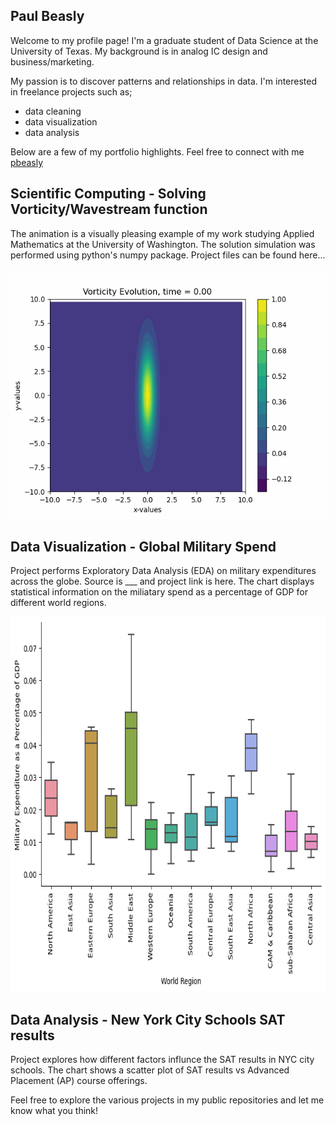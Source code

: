 ## Paul Beasly
Welcome to my profile page!  I'm a graduate student of Data Science at the University of Texas.  My background is in analog IC design and business/marketing. 

My passion is to discover patterns and relationships in data. I'm interested in freelance projects such as;
- data cleaning
- data visualization
- data analysis

Below are a few of my portfolio highlights.  Feel free to connect with me [pbeasly](https://www.linkedin.com/in/paul-beasly-372b888/)

## Scientific Computing - Solving Vorticity/Wavestream function
The animation is a visually pleasing example of my work studying Applied Mathematics at the University of Washington.  The solution simulation was performed using python's numpy package.  Project files can be found here...

<div align="center">
    <img src="https://github.com/pbeasly/Vorticity-Streamfunction/blob/main/Vorticiy-Animation.gif" alt="Alt text" width="600" height="400">
</div>


## Data Visualization - Global Military Spend
Project performs Exploratory Data Analysis (EDA) on military expenditures across the globe. Source is ___ and project link is here.  The chart displays statistical information on the miliatary spend as a percentage of GDP for different world regions.

<div align="center">
    <img src="https://github.com/pbeasly/images/blob/main/mil_exp_boxplot.png" alt="Alt text" width="600" height="600">
</div>

## Data Analysis - New York City Schools SAT results
Project explores how different factors influnce the SAT results in NYC city schools.  The chart shows a scatter plot of SAT results vs Advanced Placement (AP) course offerings.



Feel free to explore the various projects in my public repositories and let me know what you think!
<!---
pbeasly/pbeasly is a ✨ special ✨ repository because its `README.md` (this file) appears on your GitHub profile.
You can click the Preview link to take a look at your changes.
--->
